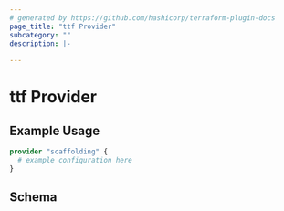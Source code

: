 ```yaml
---
# generated by https://github.com/hashicorp/terraform-plugin-docs
page_title: "ttf Provider"
subcategory: ""
description: |-
  
---
```


# ttf Provider



## Example Usage

```terraform
provider "scaffolding" {
  # example configuration here
}
```

<!-- schema generated by tfplugindocs -->
## Schema
